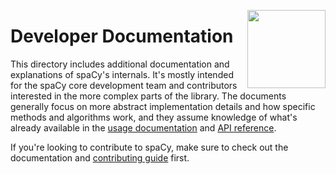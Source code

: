 <a href="https://explosion.ai"><img src="https://explosion.ai/assets/img/logo.svg" width="125" height="125" align="right" /></a>

# Developer Documentation

This directory includes additional documentation and explanations of spaCy's internals. It's mostly intended for the spaCy core development team and contributors interested in the more complex parts of the library. The documents generally focus on more abstract implementation details and how specific methods and algorithms work, and they assume knowledge of what's already available in the [usage documentation](https://spacy.io/usage) and [API reference](https://spacy.io/api).

If you're looking to contribute to spaCy, make sure to check out the documentation and [contributing guide](https://github.com/explosion/spaCy/blob/master/CONTRIBUTING.md) first.
